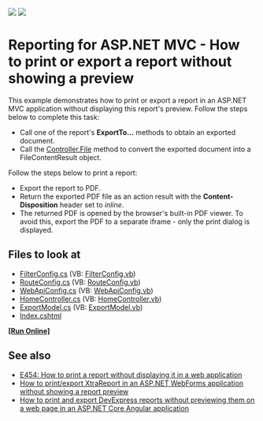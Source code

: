 <!-- default badges list -->
[![](https://img.shields.io/badge/Open_in_DevExpress_Support_Center-FF7200?style=flat-square&logo=DevExpress&logoColor=white)](https://supportcenter.devexpress.com/ticket/details/T569785)
[![](https://img.shields.io/badge/📖_How_to_use_DevExpress_Examples-e9f6fc?style=flat-square)](https://docs.devexpress.com/GeneralInformation/403183)
<!-- default badges end -->

# Reporting for ASP.NET MVC - How to print or export a report without showing a preview

This example demonstrates how to print or export a report in an ASP.NET MVC application without displaying this report's preview. Follow the steps below to complete this task:

* Call one of the report's **ExportTo...** methods to obtain an exported document.
* Call the [Controller.File](https://msdn.microsoft.com/en-us/library/system.web.mvc.controller.file(v=vs.118).aspx) method to convert the exported document into a FileContentResult object.

Follow the steps below to print a report:

* Export the report to PDF.
* Return the exported PDF file as an action result with the **Content-Disposition** header set to *inline*.
* The returned PDF is opened by the browser's built-in PDF viewer. To avoid this, export the PDF to a separate iframe - only the print dialog is displayed.

<!-- default file list -->
## Files to look at

* [FilterConfig.cs](./CS/T569785/App_Start/FilterConfig.cs) (VB: [FilterConfig.vb](./VB/T569785/App_Start/FilterConfig.vb))
* [RouteConfig.cs](./CS/T569785/App_Start/RouteConfig.cs) (VB: [RouteConfig.vb](./VB/T569785/App_Start/RouteConfig.vb))
* [WebApiConfig.cs](./CS/T569785/App_Start/WebApiConfig.cs) (VB: [WebApiConfig.vb](./VB/T569785/App_Start/WebApiConfig.vb))
* [HomeController.cs](./CS/T569785/Controllers/HomeController.cs) (VB: [HomeController.vb](./VB/T569785/Controllers/HomeController.vb))
* [ExportModel.cs](./CS/T569785/Models/ExportModel.cs) (VB: [ExportModel.vb](./VB/T569785/Models/ExportModel.vb))
* [Index.cshtml](./CS/T569785/Views/Home/Index.cshtml)
<!-- default file list end -->

<!-- run online -->
**[[Run Online]](https://codecentral.devexpress.com/t569785/)**
<!-- run online end -->

## See also

* [E454: How to print a report without displaying it in a web application](https://www.devexpress.com/Support/Center/p/E454)
* [How to print/export XtraReport in an ASP.NET WebForms application without showing a report preview](https://www.devexpress.com/Support/Center/p/T227361)
* [How to print and export DevExpress reports without previewing them on a web page in an ASP.NET Core Angular application](https://github.com/DevExpress-Examples/Reporting-Angular-Print-Without-Preview)


